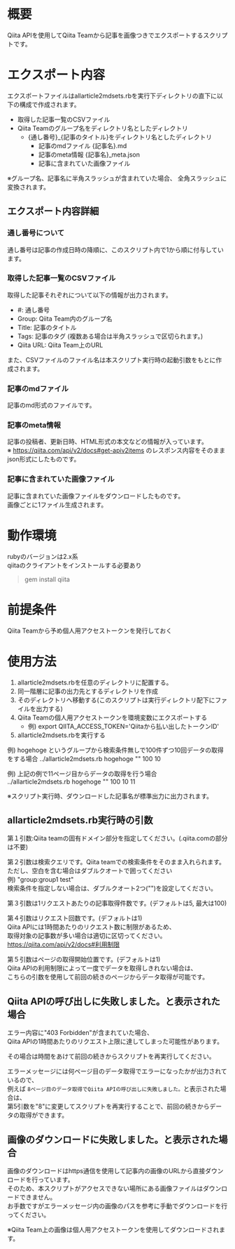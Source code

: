 # 概要
Qiita APIを使用してQiita Teamから記事を画像つきでエクスポートするスクリプトです。

# エクスポート内容
エクスポートファイルはallarticle2mdsets.rbを実行下ディレクトリの直下に以下の構成で作成されます。

* 取得した記事一覧のCSVファイル
* Qiita Teamのグループ名をディレクトリ名としたディレクトリ
  * {通し番号}_{記事のタイトル}をディレクトリ名としたディレクトリ
    * 記事のmdファイル {記事名}.md
    * 記事のmeta情報 {記事名}_meta.json
    * 記事に含まれていた画像ファイル

※グループ名、記事名に半角スラッシュが含まれていた場合、 全角スラッシュに変換されます。

## エクスポート内容詳細
### 通し番号について
通し番号は記事の作成日時の降順に、このスクリプト内で1から順に付与しています。

### 取得した記事一覧のCSVファイル
取得した記事それぞれについて以下の情報が出力されます。
* \#: 通し番号
* Group: Qiita Team内のグループ名
* Title: 記事のタイトル
* Tags: 記事のタグ (複数ある場合は半角スラッシュで区切られます。)
* Qiita URL: Qiita Team上のURL

また、CSVファイルのファイル名は本スクリプト実行時の起動引数をもとに作成されます。

### 記事のmdファイル
記事のmd形式のファイルです。

### 記事のmeta情報
記事の投稿者、更新日時、HTML形式の本文などの情報が入っています。  
※ https://qiita.com/api/v2/docs#get-apiv2items のレスポンス内容をそのままjson形式にしたものです。

### 記事に含まれていた画像ファイル
記事に含まれていた画像ファイルをダウンロードしたものです。  
画像ごとに1ファイル生成されます。

# 動作環境
rubyのバージョンは2.x系  
qiitaのクライアントをインストールする必要あり  
> gem install qiita

# 前提条件
Qiita Teamから予め個人用アクセストークンを発行しておく

# 使用方法
1. allarticle2mdsets.rbを任意のディレクトリに配置する。
2. 同一階層に記事の出力先とするディレクトリを作成
3. そのディレクトリへ移動する(このスクリプトは実行ディレクトリ配下にファイルを出力する)
4. Qiita Teamの個人用アクセストークンを環境変数にエクスポートする
   * 例) export QIITA_ACCESS_TOKEN='Qiitaから払い出したトークンID'
5. allarticle2mdsets.rbを実行する

例) hogehoge というグループから検索条件無しで100件ずつ10回データの取得をする場合
../allarticle2mdsets.rb hogehoge "" 100 10

例) 上記の例で11ページ目からデータの取得を行う場合  
../allarticle2mdsets.rb hogehoge "" 100 10 11

※スクリプト実行時、ダウンロードした記事名が標準出力に出力されます。

## allarticle2mdsets.rb実行時の引数
第１引数:Qiita teamの固有ドメイン部分を指定してください。(.qiita.comの部分は不要)

第２引数は検索クエリです。Qiita teamでの検索条件をそのまま入れられます。  
ただし、空白を含む場合はダブルクオートで囲ってください  
例) "group:group1 test"  
検索条件を指定しない場合は、ダブルクオート2つ("")を設定してください。  

第３引数は1リクエストあたりの記事取得件数です。(デフォルトは5, 最大は100)

第４引数はリクエスト回数です。(デフォルトは1)  
Qiita APIには1時間あたりのリクエスト数に制限があるため、  
取得対象の記事数が多い場合は適切に区切ってください。  
https://qiita.com/api/v2/docs#利用制限

第５引数はページの取得開始位置です。(デフォルトは1)  
Qiita APIの利用制限によって一度でデータを取得しきれない場合は、  
こちらの引数を使用して前回の続きのページからデータ取得が可能です。

## Qiita APIの呼び出しに失敗しました。と表示された場合
エラー内容に"403 Forbidden"が含まれていた場合、  
Qiita APIの1時間あたりのリクエスト上限に達してしまった可能性があります。  

その場合は時間をあけて前回の続きからスクリプトを再実行してください。

エラーメッセージには何ページ目のデータ取得でエラーになったかが出力されているので、  
例えば `8ページ目のデータ取得でQiita APIの呼び出しに失敗しました。`と表示された場合は、  
第5引数を"8"に変更してスクリプトを再実行することで、前回の続きからデータの取得ができます。

## 画像のダウンロードに失敗しました。と表示された場合
画像のダウンロードはhttps通信を使用して記事内の画像のURLから直接ダウンロードを行っています。  
そのため、本スクリプトがアクセスできない場所にある画像ファイルはダウンロードできません。  
お手数ですがエラーメッセージ内の画像のパスを参考に手動でダウンロードを行ってください。

※Qiita Team上の画像は個人用アクセストークンを使用してダウンロードされます。


